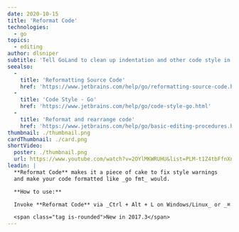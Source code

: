 ```yaml
---
date: 2020-10-15
title: 'Reformat Code'
technologies:
  - go
topics:
  - editing
author: dlsniper
subtitle: 'Tell GoLand to clean up indentation and other code style in your file.'
seealso:
  - 
    title: 'Reformatting Source Code'
    href: 'https://www.jetbrains.com/help/go/reformatting-source-code.html'
  - 
    title: 'Code Style - Go'
    href: 'https://www.jetbrains.com/help/go/code-style-go.html'
  - 
    title: 'Reformat and rearrange code'
    href: 'https://www.jetbrains.com/help/go/basic-editing-procedures.html#reformat_rearrange_code'
thumbnail: ./thumbnail.png
cardThumbnail: ./card.png
shortVideo:
  poster: ./thumbnail.png
  url: https://www.youtube.com/watch?v=2OYlMKWRUHU&list=PLM-t1Z4tbFfnXnghmtk6WVz10_pivOw25&index=15&t=0s
leadin: |
  **Reformat Code** makes it a piece of cake to fix style warnings
  and make your code formatted like _go fmt_ would.

  **How to use:**

  Invoke **Reformat Code** via _Ctrl + Alt + L on Windows/Linux_ or _⌘ + ⌥ + L on macOS_.

  <span class="tag is-rounded">New in 2017.3</span>
---
```


